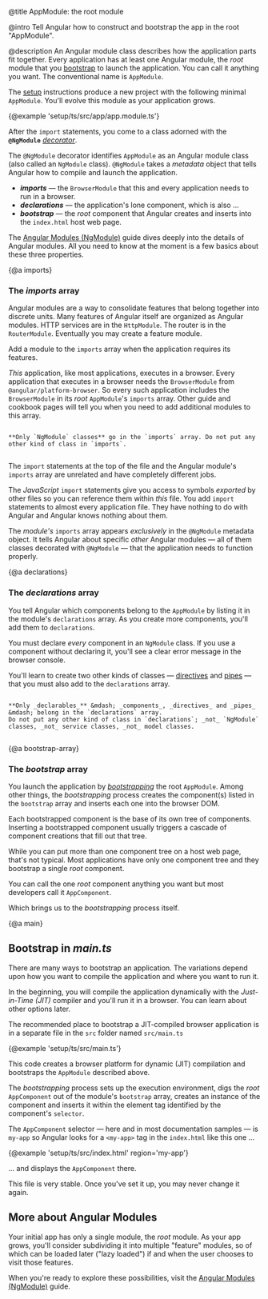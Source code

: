 @title
AppModule: the root module

@intro
Tell Angular how to construct and bootstrap the app in the root "AppModule".

@description
An Angular module class describes how the application parts fit together.
Every application has at least one Angular module, the _root_ module 
that you [bootstrap](#main) to launch the application.
You can call it anything you want. The conventional name is `AppModule`.

The [setup](setup.html) instructions produce a new project with the following minimal `AppModule`.
You'll evolve this module as your application grows.


{@example 'setup/ts/src/app/app.module.ts'}

After the `import` statements, you come to a class adorned with the
**`@NgModule`** [_decorator_](glossary.html#decorator '"Decorator" explained').

The `@NgModule` decorator identifies `AppModule` as an Angular module class (also called an `NgModule` class).
`@NgModule` takes a _metadata_ object that tells Angular how to compile and launch the application.

* **_imports_** &mdash; the `BrowserModule` that this and every application needs to run in a browser.
* **_declarations_** &mdash; the application's lone component, which is also ...
* **_bootstrap_** &mdash; the _root_ component that Angular creates and inserts into the `index.html` host web page.

The [Angular Modules (NgModule)](ngmodule.html) guide dives deeply into the details of Angular modules.
All you need to know at the moment is a few basics about these three properties.  


{@a imports}
### The _imports_ array

Angular modules are a way to consolidate features that belong together into discrete units.
Many features of Angular itself are organized as Angular modules. 
HTTP services are in the `HttpModule`. The router is in the `RouterModule`.
Eventually you may create a feature module.

Add a module to the `imports` array when the application requires its features.

_This_ application, like most applications, executes in a browser.
Every application that executes in a browser needs the `BrowserModule` from `@angular/platform-browser`.
So every such application includes the `BrowserModule` in its _root_ `AppModule`'s `imports` array.
Other guide and cookbook pages will tell you when you need to add additional modules to this array.


~~~ {.alert.is-important}

**Only `NgModule` classes** go in the `imports` array. Do not put any other kind of class in `imports`.


~~~


The `import` statements at the top of the file and the Angular module's `imports` array
are unrelated and have completely different jobs.

The _JavaScript_ `import` statements give you access to symbols _exported_ by other files
so you can reference them within _this_ file.
You add `import` statements to almost every application file. 
They have nothing to do with Angular and Angular knows nothing about them.

The _module's_ `imports` array appears _exclusively_ in the `@NgModule` metadata object.
It tells Angular about specific _other_ Angular modules &mdash; all of them classes decorated with `@NgModule` &mdash;
that the application needs to function properly.

{@a declarations}
### The _declarations_ array

You tell Angular which components belong to the `AppModule` by listing it in the module's `declarations` array.
As you create more components, you'll add them to `declarations`.

You must declare _every_ component in an `NgModule` class. 
If you use a component without declaring it, you'll see a clear error message in the browser console.

You'll learn to create two other kinds of classes &mdash; 
[directives](attribute-directives.html) and [pipes](pipes.html) &mdash;
that you must also add to the `declarations` array.


~~~ {.alert.is-important}

**Only _declarables_** &mdash; _components_, _directives_ and _pipes_ &mdash; belong in the `declarations` array. 
Do not put any other kind of class in `declarations`; _not_ `NgModule` classes, _not_ service classes, _not_ model classes.


~~~



{@a bootstrap-array}
### The _bootstrap_ array

You launch the application by [_bootstrapping_](#main) the root `AppModule`. 
Among other things, the _bootstrapping_ process creates the component(s) listed in the `bootstrap` array
and inserts each one into the browser DOM.

Each bootstrapped component is the base of its own tree of components.
Inserting a bootstrapped component usually triggers a cascade of component creations that fill out that tree.

While you can put more than one component tree on a host web page, that's not typical. 
Most applications have only one component tree and they bootstrap a single _root_ component.

You can call the one _root_ component anything you want but most developers call it `AppComponent`.

Which brings us to the _bootstrapping_ process itself.


{@a main}

<l-main-section>

</l-main-section>

## Bootstrap in _main.ts_

There are many ways to bootstrap an application.
The variations depend upon how you want to compile the application and where you want to run it.

In the beginning, you will compile the application dynamically with the _Just-in-Time (JIT)_ compiler
and you'll run it in a browser. You can learn about other options later.

The recommended place to bootstrap a JIT-compiled browser application is in a separate file 
in the `src` folder named `src/main.ts`

{@example 'setup/ts/src/main.ts'}

This code creates a browser platform for dynamic (JIT) compilation and
bootstraps the `AppModule` described above.

The _bootstrapping_ process sets up the execution environment,
digs the _root_ `AppComponent` out of the module's `bootstrap` array, 
creates an instance of the component and inserts it within the element tag identified by the component's `selector`.

The `AppComponent` selector &mdash; here and in most documentation samples &mdash; is `my-app` 
so Angular looks for a `<my-app>` tag in the `index.html` like this one ...

{@example 'setup/ts/src/index.html' region='my-app'}

... and displays the `AppComponent` there.

This file is very stable. Once you've set it up, you may never change it again.

<l-main-section>

</l-main-section>

## More about Angular Modules

Your initial app has only a single module, the _root_ module.
As your app grows, you'll consider subdividing it into multiple "feature" modules,
so of which can be loaded later ("lazy loaded") if and when the user chooses
to visit those features.

When you're ready to explore these possibilities, visit the [Angular Modules (NgModule)](ngmodule.html) guide.